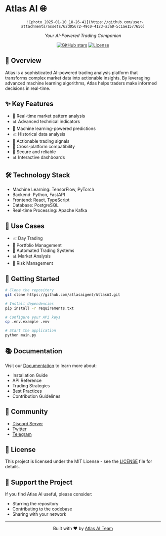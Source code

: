 # Atlas AI 🌐

<div align="center">

      ![photo_2025-01-10_18-26-41](https://github.com/user-attachments/assets/62d05672-49c0-4123-a3a0-5c1ae1577656)
  <p><em>Your AI-Powered Trading Companion</em></p>
</div>

<div align="center">

[![GitHub stars](https://img.shields.io/github/stars/atlasaigent/AtlasAI)](https://github.com/atlasaigent/atlasai)
[![License](https://img.shields.io/badge/license-MIT-blue.svg)](LICENSE)


</div>

## 🚀 Overview

Atlas is a sophisticated AI-powered trading analysis platform that transforms complex market data into actionable insights. By leveraging advanced machine learning algorithms, Atlas helps traders make informed decisions in real-time.


## ✨ Key Features

- 🔄 Real-time market pattern analysis
- 📊 Advanced technical indicators
- 🤖 Machine learning-powered predictions
- 📈 Historical data analysis
- 🎯 Actionable trading signals
- 📱 Cross-platform compatibility
- 🔐 Secure and reliable
- 📊 Interactive dashboards

## 🛠️ Technology Stack

- Machine Learning: TensorFlow, PyTorch
- Backend: Python, FastAPI
- Frontend: React, TypeScript
- Database: PostgreSQL
- Real-time Processing: Apache Kafka

## 🎯 Use Cases

- 📈 Day Trading
- 💼 Portfolio Management
- 🤖 Automated Trading Systems
- 📊 Market Analysis
- 🎯 Risk Management

## 🚀 Getting Started

```bash
# Clone the repository
git clone https://github.com/atlasaigent/AtlasAI.git

# Install dependencies
pip install -r requirements.txt

# Configure your API keys
cp .env.example .env

# Start the application
python main.py
```

## 📚 Documentation

Visit our [Documentation](https://docs.atlasai.com) to learn more about:
- Installation Guide
- API Reference
- Trading Strategies
- Best Practices
- Contribution Guidelines

## 🤝 Community

- [Discord Server](https://discord.gg/#)
- [Twitter](https://twitter.com/#)
- [Telegram](https://t.me/#)

## 📄 License

This project is licensed under the MIT License - see the [LICENSE](LICENSE) file for details.

## 🌟 Support the Project

If you find Atlas AI useful, please consider:
- Starring the repository
- Contributing to the codebase
- Sharing with your network

---

<div align="center">
  <p>Built with ❤️ by <a href="https://github.com/atlasaigent">Atlas AI Team</a></p>
</div>
